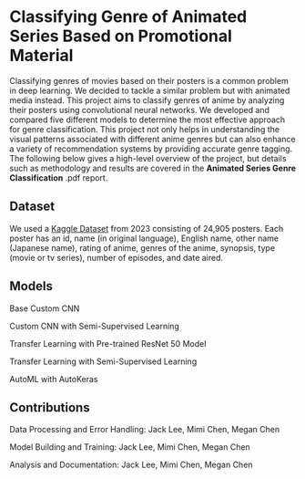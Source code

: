 # Classifying Genre of Animated Series Based on Promotional Material

Classifying genres of movies based on their posters is a common problem in deep learning. We decided to tackle a similar problem but with animated media instead. This project aims to classify genres of anime by analyzing their posters using convolutional neural networks. We developed and compared five different models to determine the most effective approach for genre classification. This project not only helps in understanding the visual patterns associated with different anime genres but can also enhance a variety of recommendation systems by providing accurate genre tagging. The following below gives a high-level overview of the project, but details such as methodology and results are covered in the **Animated Series Genre Classification** .pdf report.

## Dataset

We used a [Kaggle Dataset](https://www.kaggle.com/datasets/dbdmobile/myanimelist-dataset/) from 2023 consisting of 24,905 posters. Each poster has an id, name (in original language), English name, other name (Japanese name), rating of anime, genres of the anime, synopsis, type (movie or tv series), number of episodes, and date aired.

## Models

Base Custom CNN

Custom CNN with Semi-Supervised Learning

Transfer Learning with Pre-trained ResNet 50 Model

Transfer Learning with Semi-Supervised Learning

AutoML with AutoKeras

## Contributions

Data Processing and Error Handling: Jack Lee, Mimi Chen, Megan Chen

Model Building and Training: Jack Lee, Mimi Chen, Megan Chen

Analysis and Documentation: Jack Lee, Mimi Chen, Megan Chen

